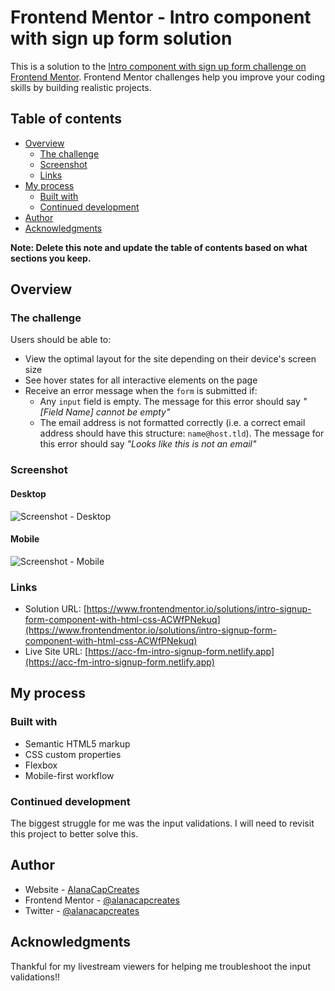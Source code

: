 # Frontend Mentor - Intro component with sign up form solution

This is a solution to the [Intro component with sign up form challenge on Frontend Mentor](https://www.frontendmentor.io/challenges/intro-component-with-signup-form-5cf91bd49edda32581d28fd1). Frontend Mentor challenges help you improve your coding skills by building realistic projects. 

## Table of contents

- [Overview](#overview)
  - [The challenge](#the-challenge)
  - [Screenshot](#screenshot)
  - [Links](#links)
- [My process](#my-process)
  - [Built with](#built-with)
  - [Continued development](#continued-development)
- [Author](#author)
- [Acknowledgments](#acknowledgments)

**Note: Delete this note and update the table of contents based on what sections you keep.**

## Overview

### The challenge

Users should be able to:

- View the optimal layout for the site depending on their device's screen size
- See hover states for all interactive elements on the page
- Receive an error message when the `form` is submitted if:
  - Any `input` field is empty. The message for this error should say *"[Field Name] cannot be empty"*
  - The email address is not formatted correctly (i.e. a correct email address should have this structure: `name@host.tld`). The message for this error should say *"Looks like this is not an email"*

### Screenshot

#### Desktop
![Screenshot - Desktop](./images/solution-screenshot-desktop.png.jpg)

#### Mobile
![Screenshot - Mobile](./images/solution-screenshot-mobile.png.jpg)


### Links

- Solution URL: [https://www.frontendmentor.io/solutions/intro-signup-form-component-with-html-css-ACWfPNekuq](https://www.frontendmentor.io/solutions/intro-signup-form-component-with-html-css-ACWfPNekuq)
- Live Site URL: [https://acc-fm-intro-signup-form.netlify.app](https://acc-fm-intro-signup-form.netlify.app)

## My process

### Built with

- Semantic HTML5 markup
- CSS custom properties
- Flexbox
- Mobile-first workflow


### Continued development

The biggest struggle for me was the input validations. I will need to revisit this project to better solve this.


## Author

- Website - [AlanaCapCreates](https://alanacapcreates.com)
- Frontend Mentor - [@alanacapcreates](https://www.frontendmentor.io/profile/alanacapcreates)
- Twitter - [@alanacapcreates](https://www.twitter.com/alanacapcreates)


## Acknowledgments

Thankful for my livestream viewers for helping me troubleshoot the input validations!!